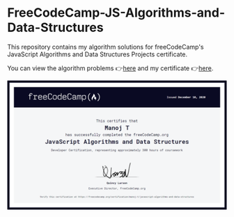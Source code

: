 # FreeCodeCamp-JS-Algorithms-and-Data-Structures

This repository contains my algorithm solutions for freeCodeCamp's JavaScript Algorithms and Data Structures Projects certificate.

You can view the algorithm problems 👉[here](https://learn.freecodecamp.org/javascript-algorithms-and-data-structures/javascript-algorithms-and-data-structures-projects) and my certificate 👉[here](https://www.freecodecamp.org/certification/manoj-t/javascript-algorithms-and-data-structures).

![Manoj's FCC JavaScript algorithms certificate.](JS-Agorithms-and-Data-Structures-Certification.PNG)
